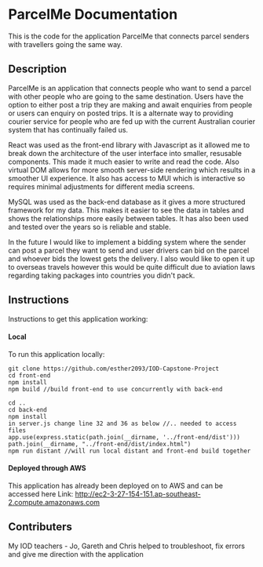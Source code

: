 # ParcelMe Documentation 

This is the code for the application ParcelMe that connects parcel senders with travellers going the same way.

## Description 
ParcelMe is an application that connects people who want to send a parcel with other people who are going to the same destination. Users have the option to either post a trip they are making and await enquiries from people or users can enquiry on posted trips. It is a alternate way to providing courier service for people who are fed up with the current Australian courier system that has continually failed us. 

React was used as the front-end library with Javascript as it allowed me to break down the architecture of the user interface into smaller, resusable components. This made it much easier to write and read the code. Also  virtual DOM allows for more smooth server-side rendering which results in a smoother UI experience. It also has access to MUI which is interactive so requires minimal adjustments for different media screens.

MySQL was used as the back-end database as it gives a more structured framework for my data. This makes it easier to see the data in tables and shows the relationships more easily between tables. It has also been used and tested over the years so is reliable and stable.

In the future I would like to implement a bidding system where the sender can post a parcel they want to send and user drivers can bid on the parcel and whoever bids the lowest gets the delivery. I also would like to open it up to overseas travels however this would be quite difficult due to aviation laws regarding taking packages into countries you didn't pack. 

## Instructions 
Instructions to get this application working: 

#### Local

To run this application locally: 

```
git clone https://github.com/esther2093/IOD-Capstone-Project
cd front-end 
npm install
npm build //build front-end to use concurrently with back-end

cd .. 
cd back-end 
npm install
in server.js change line 32 and 36 as below //.. needed to access files
app.use(express.static(path.join(__dirname, '../front-end/dist'))) 
path.join(__dirname, "../front-end/dist/index.html")
npm run distant //will run local distant and front-end build together
```

#### Deployed through AWS 
This application has already been deployed on to AWS and can be accessed here
Link: http://ec2-3-27-154-151.ap-southeast-2.compute.amazonaws.com


## Contributers 
My IOD teachers - Jo, Gareth and Chris helped to troubleshoot, fix errors and give me direction with the application

